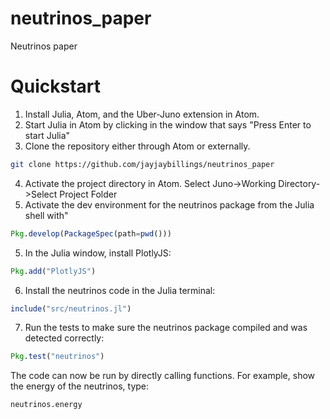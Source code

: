 # neutrinos_paper
Neutrinos paper

# Quickstart

1. Install Julia, Atom, and the Uber-Juno extension in Atom.
2. Start Julia in Atom by clicking in the window that says "Press Enter to start Julia"
3. Clone the repository either through Atom or externally.
```bash
git clone https://github.com/jayjaybillings/neutrinos_paper
```
4. Activate the project directory in Atom. Select Juno->Working Directory->Select Project Folder
5. Activate the dev environment for the neutrinos package from the Julia shell with"
```julia
Pkg.develop(PackageSpec(path=pwd()))
```
5. In the Julia window, install PlotlyJS:
```julia
Pkg.add("PlotlyJS")
```
6. Install the neutrinos code in the Julia terminal:
```julia
include("src/neutrinos.jl")
```
7. Run the tests to make sure the neutrinos package compiled and was detected correctly:
```julia
Pkg.test("neutrinos")
```

The code can now be run by directly calling functions. For example, show the energy of the neutrinos, type:
```julia
neutrinos.energy
```
